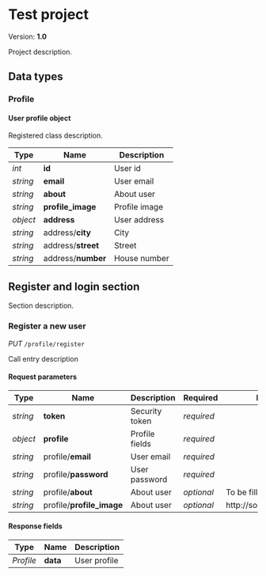 # Test project

Version: **1.0**

Project description.
## Data types
### Profile
#### User profile object

  Registered class description.

|Type|Name|Description|
|---|---|---|
|_int_|__id__|User id|
|_string_|__email__|User email|
|_string_|__about__|About user|
|_string_|__profile_image__|Profile image|
|_object_|__address__|User address|
|_string_|address/__city__|City|
|_string_|address/__street__|Street|
|_string_|address/__number__|House number|

## Register and login section

Section description.

### Register a new user
*PUT* `/profile/register`

  Call entry description

#### Request parameters
|Type|Name|Description|Required|Default value|
|---|---|---|---|---|
|_string_|__token__|Security token|_required_||
|_object_|__profile__|Profile fields|_required_||
|_string_|profile/__email__|User email|_required_||
|_string_|profile/__password__|User password|_required_||
|_string_|profile/__about__|About user|_optional_|To be filled|
|_string_|profile/__profile_image__|About user|_optional_|http://someserver/default.png|

#### Response fields
|Type|Name|Description|
|---|---|---|
|_Profile_|__data__|User profile|
